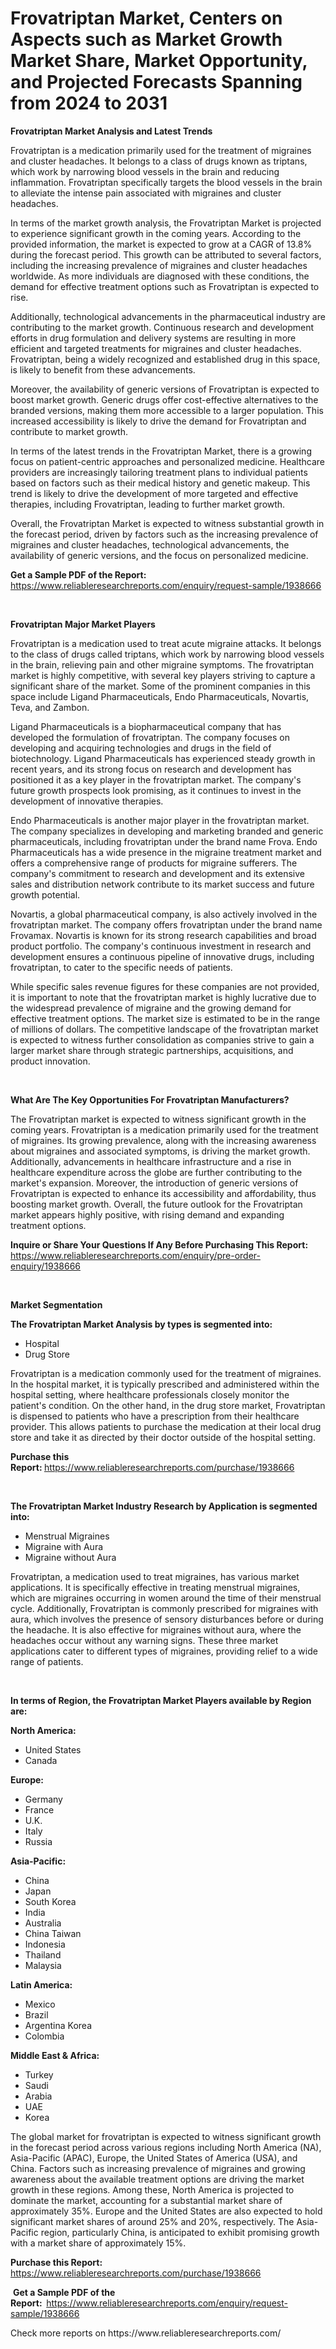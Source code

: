 <p><h1>Frovatriptan Market, Centers on Aspects such as Market Growth Market Share, Market Opportunity, and Projected Forecasts Spanning from 2024 to 2031</h1></p><p><strong>Frovatriptan Market Analysis and Latest Trends</strong></p>
<p><p>Frovatriptan is a medication primarily used for the treatment of migraines and cluster headaches. It belongs to a class of drugs known as triptans, which work by narrowing blood vessels in the brain and reducing inflammation. Frovatriptan specifically targets the blood vessels in the brain to alleviate the intense pain associated with migraines and cluster headaches.</p><p>In terms of the market growth analysis, the Frovatriptan Market is projected to experience significant growth in the coming years. According to the provided information, the market is expected to grow at a CAGR of 13.8% during the forecast period. This growth can be attributed to several factors, including the increasing prevalence of migraines and cluster headaches worldwide. As more individuals are diagnosed with these conditions, the demand for effective treatment options such as Frovatriptan is expected to rise.</p><p>Additionally, technological advancements in the pharmaceutical industry are contributing to the market growth. Continuous research and development efforts in drug formulation and delivery systems are resulting in more efficient and targeted treatments for migraines and cluster headaches. Frovatriptan, being a widely recognized and established drug in this space, is likely to benefit from these advancements.</p><p>Moreover, the availability of generic versions of Frovatriptan is expected to boost market growth. Generic drugs offer cost-effective alternatives to the branded versions, making them more accessible to a larger population. This increased accessibility is likely to drive the demand for Frovatriptan and contribute to market growth.</p><p>In terms of the latest trends in the Frovatriptan Market, there is a growing focus on patient-centric approaches and personalized medicine. Healthcare providers are increasingly tailoring treatment plans to individual patients based on factors such as their medical history and genetic makeup. This trend is likely to drive the development of more targeted and effective therapies, including Frovatriptan, leading to further market growth.</p><p>Overall, the Frovatriptan Market is expected to witness substantial growth in the forecast period, driven by factors such as the increasing prevalence of migraines and cluster headaches, technological advancements, the availability of generic versions, and the focus on personalized medicine.</p></p>
<p><strong>Get a Sample PDF of the Report:&nbsp;</strong> <a href="https://www.reliableresearchreports.com/enquiry/request-sample/1938666">https://www.reliableresearchreports.com/enquiry/request-sample/1938666</a></p>
<p>&nbsp;</p>
<p><strong>Frovatriptan Major Market Players</strong></p>
<p><p>Frovatriptan is a medication used to treat acute migraine attacks. It belongs to the class of drugs called triptans, which work by narrowing blood vessels in the brain, relieving pain and other migraine symptoms. The frovatriptan market is highly competitive, with several key players striving to capture a significant share of the market. Some of the prominent companies in this space include Ligand Pharmaceuticals, Endo Pharmaceuticals, Novartis, Teva, and Zambon.</p><p>Ligand Pharmaceuticals is a biopharmaceutical company that has developed the formulation of frovatriptan. The company focuses on developing and acquiring technologies and drugs in the field of biotechnology. Ligand Pharmaceuticals has experienced steady growth in recent years, and its strong focus on research and development has positioned it as a key player in the frovatriptan market. The company's future growth prospects look promising, as it continues to invest in the development of innovative therapies.</p><p>Endo Pharmaceuticals is another major player in the frovatriptan market. The company specializes in developing and marketing branded and generic pharmaceuticals, including frovatriptan under the brand name Frova. Endo Pharmaceuticals has a wide presence in the migraine treatment market and offers a comprehensive range of products for migraine sufferers. The company's commitment to research and development and its extensive sales and distribution network contribute to its market success and future growth potential.</p><p>Novartis, a global pharmaceutical company, is also actively involved in the frovatriptan market. The company offers frovatriptan under the brand name Frovamax. Novartis is known for its strong research capabilities and broad product portfolio. The company's continuous investment in research and development ensures a continuous pipeline of innovative drugs, including frovatriptan, to cater to the specific needs of patients.</p><p>While specific sales revenue figures for these companies are not provided, it is important to note that the frovatriptan market is highly lucrative due to the widespread prevalence of migraine and the growing demand for effective treatment options. The market size is estimated to be in the range of millions of dollars. The competitive landscape of the frovatriptan market is expected to witness further consolidation as companies strive to gain a larger market share through strategic partnerships, acquisitions, and product innovation.</p></p>
<p>&nbsp;</p>
<p><strong>What Are The Key Opportunities For Frovatriptan Manufacturers?</strong></p>
<p><p>The Frovatriptan market is expected to witness significant growth in the coming years. Frovatriptan is a medication primarily used for the treatment of migraines. Its growing prevalence, along with the increasing awareness about migraines and associated symptoms, is driving the market growth. Additionally, advancements in healthcare infrastructure and a rise in healthcare expenditure across the globe are further contributing to the market's expansion. Moreover, the introduction of generic versions of Frovatriptan is expected to enhance its accessibility and affordability, thus boosting market growth. Overall, the future outlook for the Frovatriptan market appears highly positive, with rising demand and expanding treatment options.</p></p>
<p><strong>Inquire or Share Your Questions If Any Before Purchasing This Report:</strong> <a href="https://www.reliableresearchreports.com/enquiry/pre-order-enquiry/1938666">https://www.reliableresearchreports.com/enquiry/pre-order-enquiry/1938666</a></p>
<p>&nbsp;</p>
<p><strong>Market Segmentation</strong></p>
<p><strong>The Frovatriptan Market Analysis by types is segmented into:</strong></p>
<p><ul><li>Hospital</li><li>Drug Store</li></ul></p>
<p><p>Frovatriptan is a medication commonly used for the treatment of migraines. In the hospital market, it is typically prescribed and administered within the hospital setting, where healthcare professionals closely monitor the patient's condition. On the other hand, in the drug store market, Frovatriptan is dispensed to patients who have a prescription from their healthcare provider. This allows patients to purchase the medication at their local drug store and take it as directed by their doctor outside of the hospital setting.</p></p>
<p><strong>Purchase this Report:&nbsp;</strong><a href="https://www.reliableresearchreports.com/purchase/1938666">https://www.reliableresearchreports.com/purchase/1938666</a></p>
<p>&nbsp;</p>
<p><strong>The Frovatriptan Market Industry Research by Application is segmented into:</strong></p>
<p><ul><li>Menstrual Migraines</li><li>Migraine with Aura</li><li>Migraine without Aura</li></ul></p>
<p><p>Frovatriptan, a medication used to treat migraines, has various market applications. It is specifically effective in treating menstrual migraines, which are migraines occurring in women around the time of their menstrual cycle. Additionally, Frovatriptan is commonly prescribed for migraines with aura, which involves the presence of sensory disturbances before or during the headache. It is also effective for migraines without aura, where the headaches occur without any warning signs. These three market applications cater to different types of migraines, providing relief to a wide range of patients.</p></p>
<p>&nbsp;</p>
<p><strong>In terms of Region, the Frovatriptan Market Players available by Region are:</strong></p>
<p>
    <p> <strong> North America: </strong>
        <ul>
            <li>United States</li>
            <li>Canada</li>
        </ul>
        </p> 
    <p> <strong> Europe: </strong>
        <ul>
            <li>Germany</li>
            <li>France</li>
            <li>U.K.</li>
            <li>Italy</li>
            <li>Russia</li>
        </ul>
        </p> 
    <p> <strong> Asia-Pacific: </strong>
        <ul>
            <li>China</li>
            <li>Japan</li>
            <li>South Korea</li>
            <li>India</li>
            <li>Australia</li>
            <li>China Taiwan</li>
            <li>Indonesia</li>
            <li>Thailand</li>
            <li>Malaysia</li>
        </ul>
        </p> 
    <p> <strong> Latin America: </strong>
        <ul>
            <li>Mexico</li>
            <li>Brazil</li>
            <li>Argentina Korea</li>
            <li>Colombia</li>
        </ul>
        </p> 
    <p> <strong> Middle East & Africa: </strong>
        <ul>
            <li>Turkey</li>
            <li>Saudi</li>
            <li>Arabia</li>
            <li>UAE</li>
            <li>Korea</li>
        </ul>
    </p>
    </p>
<p><p>The global market for frovatriptan is expected to witness significant growth in the forecast period across various regions including North America (NA), Asia-Pacific (APAC), Europe, the United States of America (USA), and China. Factors such as increasing prevalence of migraines and growing awareness about the available treatment options are driving the market growth in these regions. Among these, North America is projected to dominate the market, accounting for a substantial market share of approximately 35%. Europe and the United States are also expected to hold significant market shares of around 25% and 20%, respectively. The Asia-Pacific region, particularly China, is anticipated to exhibit promising growth with a market share of approximately 15%.</p></p>
<p><strong>Purchase this Report: </strong><a href="https://www.reliableresearchreports.com/purchase/1938666">https://www.reliableresearchreports.com/purchase/1938666</a></p>
<p>&nbsp;<strong>Get a Sample PDF of the Report:&nbsp;&nbsp;</strong><a href="https://www.reliableresearchreports.com/enquiry/request-sample/1938666">https://www.reliableresearchreports.com/enquiry/request-sample/1938666</a></p>
<p><strong></strong></p>
<p>Check more reports on https://www.reliableresearchreports.com/</p>